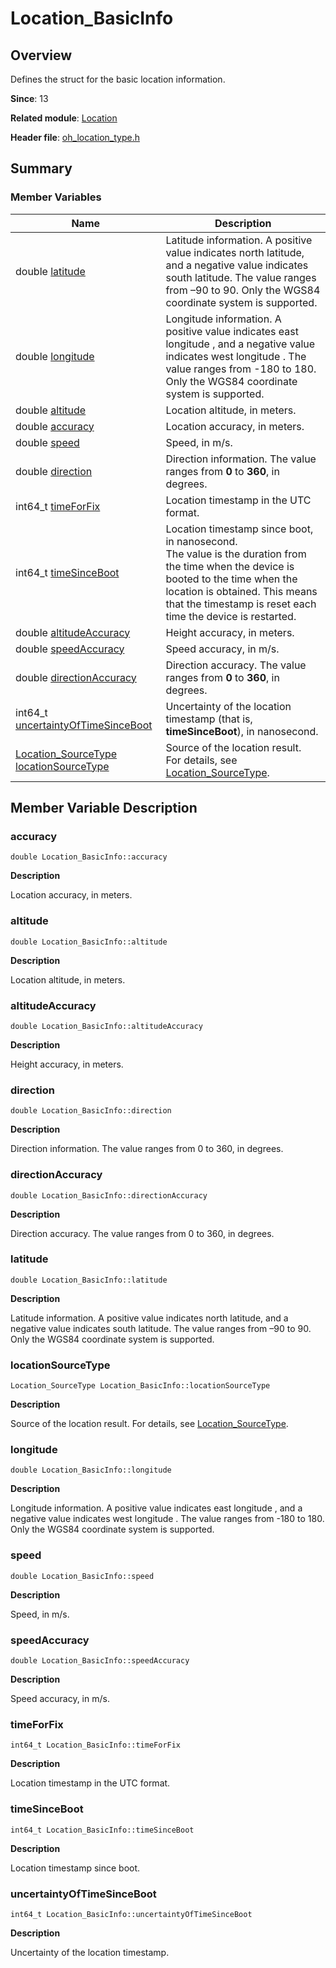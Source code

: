 # Location_BasicInfo


## Overview

Defines the struct for the basic location information.

**Since**: 13

**Related module**: [Location](_location.md)

**Header file**: [oh_location_type.h](oh__location__type_8h.md)

## Summary


### Member Variables

| Name| Description| 
| -------- | -------- |
| double [latitude](#latitude) | Latitude information. A positive value indicates north latitude, and a negative value indicates south latitude. The value ranges from –90 to 90. Only the WGS84 coordinate system is supported. | 
| double [longitude](#longitude) | Longitude information. A positive value indicates east longitude , and a negative value indicates west longitude . The value ranges from -180 to 180. Only the WGS84 coordinate system is supported. | 
| double [altitude](#altitude) | Location altitude, in meters. | 
| double [accuracy](#accuracy) | Location accuracy, in meters. | 
| double [speed](#speed) | Speed, in m/s. | 
| double [direction](#direction) | Direction information. The value ranges from **0** to **360**, in degrees. | 
| int64_t [timeForFix](#timeforfix) | Location timestamp in the UTC format. | 
| int64_t [timeSinceBoot](#timesinceboot) | Location timestamp since boot, in nanosecond.<br>The value is the duration from the time when the device is booted to the time when the location is obtained. This means that the timestamp is reset each time the device is restarted.<br>  | 
| double [altitudeAccuracy](#altitudeaccuracy) | Height accuracy, in meters. | 
| double [speedAccuracy](#speedaccuracy) | Speed accuracy, in m/s. | 
| double [directionAccuracy](#directionaccuracy) | Direction accuracy. The value ranges from **0** to **360**, in degrees. | 
| int64_t [uncertaintyOfTimeSinceBoot](#uncertaintyoftimesinceboot) | Uncertainty of the location timestamp (that is, **timeSinceBoot**), in nanosecond. | 
| [Location_SourceType](_location.md#location_sourcetype) [locationSourceType](#locationsourcetype) | Source of the location result.<br>For details, see [Location_SourceType](_location.md#location_sourcetype).| 


## Member Variable Description


### accuracy

```
double Location_BasicInfo::accuracy
```
**Description**

Location accuracy, in meters.


### altitude

```
double Location_BasicInfo::altitude
```
**Description**

Location altitude, in meters.


### altitudeAccuracy

```
double Location_BasicInfo::altitudeAccuracy
```
**Description**

Height accuracy, in meters.


### direction

```
double Location_BasicInfo::direction
```
**Description**

Direction information. The value ranges from 0 to 360, in degrees.


### directionAccuracy

```
double Location_BasicInfo::directionAccuracy
```
**Description**

Direction accuracy. The value ranges from 0 to 360, in degrees.


### latitude

```
double Location_BasicInfo::latitude
```
**Description**

Latitude information. A positive value indicates north latitude, and a negative value indicates south latitude. The value ranges from –90 to 90. Only the WGS84 coordinate system is supported.


### locationSourceType

```
Location_SourceType Location_BasicInfo::locationSourceType
```
**Description**

Source of the location result. For details, see [Location_SourceType](_location.md#location_sourcetype).


### longitude

```
double Location_BasicInfo::longitude
```
**Description**

Longitude information. A positive value indicates east longitude , and a negative value indicates west longitude . The value ranges from -180 to 180. Only the WGS84 coordinate system is supported.


### speed

```
double Location_BasicInfo::speed
```
**Description**

Speed, in m/s.


### speedAccuracy

```
double Location_BasicInfo::speedAccuracy
```
**Description**

Speed accuracy, in m/s.


### timeForFix

```
int64_t Location_BasicInfo::timeForFix
```
**Description**

Location timestamp in the UTC format.


### timeSinceBoot

```
int64_t Location_BasicInfo::timeSinceBoot
```
**Description**

Location timestamp since boot.


### uncertaintyOfTimeSinceBoot

```
int64_t Location_BasicInfo::uncertaintyOfTimeSinceBoot
```
**Description**

Uncertainty of the location timestamp.
